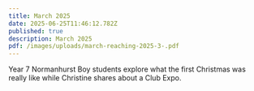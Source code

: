 ```yaml
---
title: March 2025
date: 2025-06-25T11:46:12.782Z
published: true
description: March 2025
pdf: /images/uploads/march-reaching-2025-3-.pdf
---
```

Year 7 Normanhurst Boy students explore what the first Christmas was really like while Christine shares about a Club Expo.
